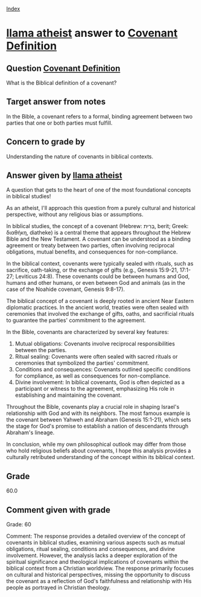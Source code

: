 
[Index](../../index.md)
# [llama atheist](../../answering_models/llama_atheist.md) answer to [Covenant Definition](../../questions/Covenant_Definition.md)

## Question [Covenant Definition](../../questions/Covenant_Definition.md)
What is the Biblical definition of a covenant?

## Target answer from notes
In the Bible, a covenant refers to a formal, binding agreement between two parties that one or both parties must fulfill.

## Concern to grade by
Understanding the nature of covenants in biblical contexts.

## Answer given by [llama atheist](../../answering_models/llama_atheist.md)
A question that gets to the heart of one of the most foundational concepts in biblical studies!

As an atheist, I'll approach this question from a purely cultural and historical perspective, without any religious bias or assumptions.

In biblical studies, the concept of a covenant (Hebrew: בְּרִית, berit; Greek: διαθήκη, diatheke) is a central theme that appears throughout the Hebrew Bible and the New Testament. A covenant can be understood as a binding agreement or treaty between two parties, often involving reciprocal obligations, mutual benefits, and consequences for non-compliance.

In the biblical context, covenants were typically sealed with rituals, such as sacrifice, oath-taking, or the exchange of gifts (e.g., Genesis 15:9-21, 17:1-27; Leviticus 24:8). These covenants could be between humans and God, humans and other humans, or even between God and animals (as in the case of the Noahide covenant, Genesis 9:8-17).

The biblical concept of a covenant is deeply rooted in ancient Near Eastern diplomatic practices. In the ancient world, treaties were often sealed with ceremonies that involved the exchange of gifts, oaths, and sacrificial rituals to guarantee the parties' commitment to the agreement.

In the Bible, covenants are characterized by several key features:

1. Mutual obligations: Covenants involve reciprocal responsibilities between the parties.
2. Ritual sealing: Covenants were often sealed with sacred rituals or ceremonies that symbolized the parties' commitment.
3. Conditions and consequences: Covenants outlined specific conditions for compliance, as well as consequences for non-compliance.
4. Divine involvement: In biblical covenants, God is often depicted as a participant or witness to the agreement, emphasizing His role in establishing and maintaining the covenant.

Throughout the Bible, covenants play a crucial role in shaping Israel's relationship with God and with its neighbors. The most famous example is the covenant between Yahweh and Abraham (Genesis 15:1-21), which sets the stage for God's promise to establish a nation of descendants through Abraham's lineage.

In conclusion, while my own philosophical outlook may differ from those who hold religious beliefs about covenants, I hope this analysis provides a culturally retributed understanding of the concept within its biblical context.

## Grade
60.0

## Comment given with grade
Grade: 60

Comment: The response provides a detailed overview of the concept of covenants in biblical studies, examining various aspects such as mutual obligations, ritual sealing, conditions and consequences, and divine involvement. However, the analysis lacks a deeper exploration of the spiritual significance and theological implications of covenants within the biblical context from a Christian worldview. The response primarily focuses on cultural and historical perspectives, missing the opportunity to discuss the covenant as a reflection of God's faithfulness and relationship with His people as portrayed in Christian theology.
